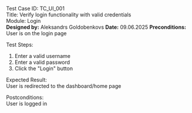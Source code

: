 Test Case ID: TC_UI_001  
Title: Verify login functionality with valid credentials  
Module: Login  
**Designed by:** Aleksandrs Goldobenkovs
**Date:** 09.06.2025
**Preconditions:** User is on the login page  

Test Steps:  
1. Enter a valid username  
2. Enter a valid password  
3. Click the "Login" button  

Expected Result:  
User is redirected to the dashboard/home page  

Postconditions:  
User is logged in  


